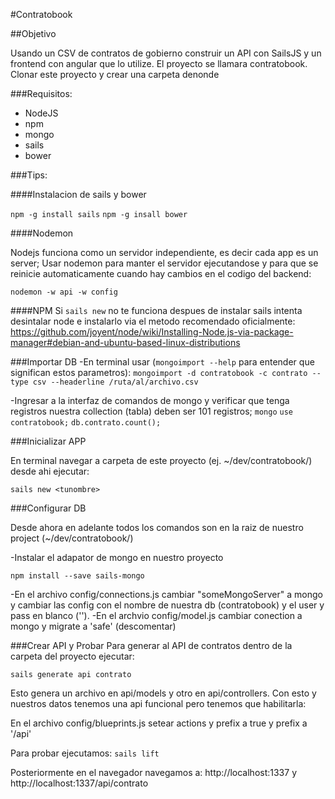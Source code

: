 #Contratobook

##Objetivo

Usando un CSV de contratos de gobierno construir un API con SailsJS y un frontend con angular que lo utilize. El proyecto se llamara contratobook. Clonar este proyecto y crear una carpeta denonde

###Requisitos:

* NodeJS
* npm
* mongo
* sails
* bower

###Tips:

####Instalacion de sails y bower

`npm -g install sails`
`npm -g insall bower`

####Nodemon

Nodejs funciona como un servidor independiente, es decir cada app es un server; Usar nodemon para manter el servidor ejecutandose y para que se reinicie automaticamente cuando hay cambios en el codigo del backend:

`nodemon -w api -w config`

####NPM
Si `sails new` no te funciona despues de instalar sails intenta desintalar node e instalarlo via el metodo recomendado oficialmente:
https://github.com/joyent/node/wiki/Installing-Node.js-via-package-manager#debian-and-ubuntu-based-linux-distributions

###Importar DB
-En terminal usar (`mongoimport --help` para entender que significan estos parametros): 
`mongoimport -d contratobook -c contrato --type csv --headerline /ruta/al/archivo.csv`

-Ingresar a la interfaz de comandos de mongo y verificar que tenga registros nuestra collection (tabla) deben ser 101 registros;
`mongo`
`use contratobook;`
`db.contrato.count();`

###Inicializar APP

En terminal navegar a carpeta de este proyecto (ej. ~/dev/contratobook/) desde ahi ejecutar:

`sails new <tunombre>`


###Configurar DB

Desde ahora en adelante todos los comandos son en la raiz de nuestro project (~/dev/contratobook/<tunombre>)

-Instalar el adapator de mongo en nuestro proyecto

`npm install --save sails-mongo`

-En el archivo config/connections.js cambiar "someMongoServer" a mongo y cambiar las config con el nombre de nuestra db (contratobook) y el user y pass en blanco ('').
-En el archvio config/model.js cambiar conection a mongo y migrate a 'safe' (descomentar)

###Crear API y Probar
Para generar al API de contratos dentro de la carpeta del proyecto ejecutar:

`sails generate api contrato`

Esto genera un archivo en api/models y otro en api/controllers. Con esto y nuestros datos tenemos una api funcional pero tenemos que habilitarla:

En el archivo config/blueprints.js setear actions y prefix a true y prefix a '/api'

Para probar ejecutamos:
`sails lift`

Posteriormente en el navegador navegamos a: http://localhost:1337 y http://localhost:1337/api/contrato


